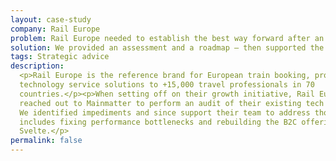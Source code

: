 ```yaml
---
layout: case-study
company: Rail Europe
problem: Rail Europe needed to establish the best way forward after an acquisition. 
solution: We provided an assessment and a roadmap – then supported the implementation. 
tags: Strategic advice
description:
  <p>Rail Europe is the reference brand for European train booking, providing
  technology service solutions to +15,000 travel professionals in 70
  countries.</p><p>When setting off on their growth initiative, Rail Europe
  reached out to Mainmatter to perform an audit of their existing tech platform.
  We identified impediments and since support their team to address those which
  includes fixing performance bottlenecks and rebuilding the B2C offering in
  Svelte.</p>
permalink: false
---
```

